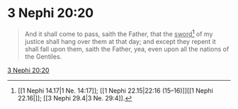 # 3 Nephi 20:20

> And it shall come to pass, saith the Father, that the <u>sword</u>[^a] of my justice shall hang over them at that day; and except they repent it shall fall upon them, saith the Father, yea, even upon all the nations of the Gentiles.

[3 Nephi 20:20](https://www.churchofjesuschrist.org/study/scriptures/bofm/3-ne/20?lang=eng&id=p20#p20)


[^a]: [[1 Nephi 14.17|1 Ne. 14:17]]; [[1 Nephi 22.15|22:16 (15–16)]][[1 Nephi 22.16|]]; [[3 Nephi 29.4|3 Ne. 29:4]].  

